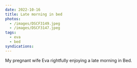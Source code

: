 ```yaml
---
date: 2022-10-16
title: Late morning in bed
photos:
  - /images/DSCF3149.jpeg
  - /images/DSCF3147.jpeg
tags:
  - eva
  - bed
syndications:
---
```


My pregnant wife Eva rightfully enjoying a late morning in Bed.
